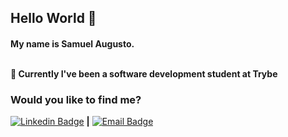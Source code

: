 ### <h2>Hello World 👋</h2>

<p><h4>My name is Samuel Augusto.
  
</br>🌱 Currently I've been a software development student at Trybe</h4></p>

### Would you like to find me?

[![Linkedin Badge](https://img.shields.io/badge/-Samuel_Augusto-blue?style=flat-square&logo=Linkedin&logoColor=white&link=https://www.linkedin.com/in/samuel-augusto/)](https://www.linkedin.com/in/samuel-augusto/) **|** [![Email Badge](https://img.shields.io/badge/-Email-color=black?style=social&logo=Gmail&logoColor=red&link=samueap@gmail.com/)](samueap@gmail.com/)

<!--
**samueap/samueap** is a ✨ _special_ ✨ repository because its `README.md` (this file) appears on your GitHub profile.

Here are some ideas to get you started:

- 🔭 I’m currently working on ...
- 🌱 I’m currently learning ...
- 👯 I’m looking to collaborate on ...
- 🤔 I’m looking for help with ...
- 💬 Ask me about ...
- 📫 How to reach me: ...
- 😄 Pronouns: ...
- ⚡ Fun fact: ...
-->
